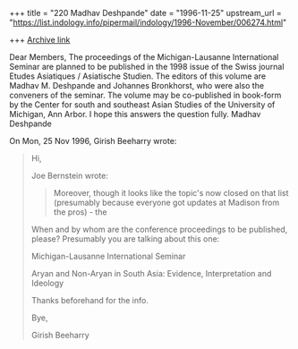 +++
title = "220 Madhav Deshpande"
date = "1996-11-25"
upstream_url = "https://list.indology.info/pipermail/indology/1996-November/006274.html"

+++
[Archive link](https://list.indology.info/pipermail/indology/1996-November/006274.html)

Dear Members,
	The proceedings of the Michigan-Lausanne International Seminar are
planned to be published in the 1998 issue of the Swiss journal Etudes
Asiatiques / Asiatische Studien.  The editors of this volume are Madhav M.
Deshpande and Johannes Bronkhorst, who were also the conveners of the
seminar.  The volume may be co-published in book-form by the Center for
south and southeast Asian Studies of the University of Michigan, Ann
Arbor.  I hope this answers the question fully.
	Madhav Deshpande

On Mon, 25 Nov 1996, Girish Beeharry wrote:

> Hi,
> 
> Joe Bernstein wrote:
> 
> >Moreover, though it looks like the topic's now closed on that list
> >(presumably because everyone got updates at Madison from the pros) - the
> 
> When and by whom are the conference proceedings to be published, please?
> Presumably you are talking about this one:
> 
> Michigan-Lausanne International Seminar
>  
> Aryan and Non-Aryan in South Asia:
> Evidence, Interpretation and Ideology
> 
> Thanks beforehand for the info.
> 
> Bye,
> 
> Girish Beeharry
> 
> 





